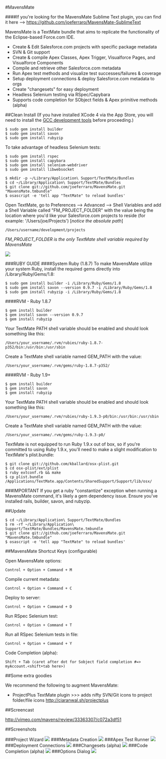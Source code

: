 #MavensMate

####If you're looking for the MavensMate Sublime Text plugin, you can find it here --> https://github.com/joeferraro/MavensMate-SublimeText 

MavensMate is a TextMate bundle that aims to replicate the functionality of the Eclipse-based Force.com IDE.

* Create & Edit Salesforce.com projects with specific package metadata
* SVN & Git support
* Create & compile Apex Classes, Apex Trigger, Visualforce Pages, and Visualforce Components
* Compile and retrieve other Salesforce.com metadata
* Run Apex test methods and visualize test successes/failures & coverage
* Setup deployment connections & deploy Salesforce.com metadata to orgs
* Create "changesets" for easy deployment
* Headless Selenium testing via RSpec/Capybara
* Supports code completion for SObject fields & Apex primitive methods (alpha)
 
##Clean Install
(If you have installed XCode 4 via the App Store, you will need to install the <a href="https://github.com/kennethreitz/osx-gcc-installer">GCC development tools</a> before proceeding.)

```
$ sudo gem install builder
$ sudo gem install savon
$ sudo gem install rubyzip
```

To take advantage of headless Selenium tests:

```
$ sudo gem install rspec
$ sudo gem install capybara
$ sudo gem install selenium-webdriver
$ sudo gem install libwebsocket
```

```
$ mkdir -p ~/Library/Application\ Support/TextMate/Bundles
$ cd ~/Library/Application\ Support/TextMate/Bundles
$ git clone git://github.com/joeferraro/MavensMate.git "MavensMate.tmbundle"
$ osascript -e 'tell app "TextMate" to reload bundles'
```

Open TextMate, go to Preferences --> Advanced --> Shell Variables and add a Shell Variable called "FM_PROJECT_FOLDER" with the value being the location where you'd like your Salesforce.com projects to reside (for example: '/Users/joe/Projects') [*notice the absolute path*]

	/Users/username/development/projects

*FM_PROJECT_FOLDER is the only TextMate shell variable required by MavensMate*

<img src="http://wearemavens.com/images/mm/path3.png"/>

###RUBY GUIDE
####System Ruby (1.8.7)
To make MavensMate utilize your system Ruby, install the required gems directly into /Library/Ruby/Gems/1.8:

```
$ sudo gem install builder -i /Library/Ruby/Gems/1.8
$ sudo gem install savon --version 0.9.7 -i /Library/Ruby/Gems/1.8
$ sudo gem install rubyzip -i /Library/Ruby/Gems/1.8
```

####RVM - Ruby 1.8.7
```
$ gem install builder
$ gem install savon --version 0.9.7
$ gem install rubyzip
```

Your TextMate PATH shell variable should be enabled and should look something like this:

	/Users/your_username/.rvm/rubies/ruby-1.8.7-p352/bin:/usr/bin:/usr/sbin

Create a TextMate shell variable named GEM_PATH with the value:

	/Users/your_username/.rvm/gems/ruby-1.8.7-p352/


####RVM - Ruby 1.9+
```
$ gem install builder
$ gem install savon
$ gem install rubyzip
```

Your TextMate PATH shell variable should be enabled and should look something like this:

	/Users/your_username/.rvm/rubies/ruby-1.9.3-p0/bin:/usr/bin:/usr/sbin

Create a TextMate shell variable named GEM_PATH with the value:

	/Users/your_username/.rvm/gems/ruby-1.9.3-p0/

TextMate is not equipped to run Ruby 1.9.x out of box, so if you're committed to using Ruby 1.9.x, you'll need to make a slight modification to TextMate's plist.bundle:

```
$ git clone git://github.com/kballard/osx-plist.git
$ cd osx-plist/ext/plist
$ ruby extconf.rb && make
$ cp plist.bundle /Applications/TextMate.app/Contents/SharedSupport/Support/lib/osx/
```

###IMPORTANT
If you get a ruby "constantize" exception when running a MavensMate command, it's likely a gem dependency issue. Ensure you've installed rails, builder, savon, and rubyzip.

##Update

```
$ cd ~/Library/Application\ Support/TextMate/Bundles
$ rm -rf ~/Library/Application\ Support/TextMate/Bundles/MavensMate.tmbundle
$ git clone git://github.com/joeferraro/MavensMate.git "MavensMate.tmbundle"
$ osascript -e 'tell app "TextMate" to reload bundles'
```

##MavensMate Shortcut Keys (configurable)

Open MavensMate options:

	Control + Option + Command + M

Compile current metadata:

	Control + Option + Command + C

Deploy to server:

	Control + Option + Command + D	

Run RSpec Selenium test:

	Control + Option + Command + T

Run all RSpec Selenium tests in file:

	Control + Option + Command + Y

Code Completion (alpha):

	Shift + Tab (caret after dot for Sobject field completion #=> myAccount.<shift+tab here>)


##Some extra goodies

We recommend the following to augment MavensMate:

* ProjectPlus TextMate plugin >>> adds nifty SVN/Git icons to project folder/file icons <A HREF="http://ciaranwal.sh/projectplus">http://ciaranwal.sh/projectplus</A>


##Screencast

<a href="http://vimeo.com/mavens/review/33363307/c072a3df51">http://vimeo.com/mavens/review/33363307/c072a3df51</a>

##Screenshots

###Project Wizard
<img src="http://wearemavens.com/images/mm/project_wizard.png"/>
###Metadata Creation
<img src="http://wearemavens.com/images/mm/metadata.png"/>
###Apex Test Runner
<img src="http://wearemavens.com/images/mm/test2.png"/>
###Deployment Connections
<img src="http://wearemavens.com/images/mm/deployment_connections.png"/>
###Changesets (alpha)
<img src="http://wearemavens.com/images/mm/changesets.png"/>
###Code Completion (alpha)
<img src="http://wearemavens.com/images/mm/completion2.png"/>
###Options Dialog
<img src="http://wearemavens.com/images/mm/options.png"/>